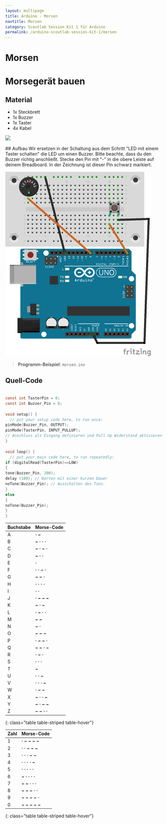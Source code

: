 ```yaml
---
layout: multipage
title: Arduino - Morsen
navtitle: Morsen
category: Scoutlab Session Kit 1 für Arduino
permalink: /arduino-scoutlab-session-kit-1/morsen
---
```

# Morsen
# Morsegerät bauen
## Material
* 1x Steckbrett
* 1x Buzzer
* 1x Taster
* 4x Kabel

![](images/material_morsen_arduino.png)

<div style="page-break-after: always;"></div>
## Aufbau
Wir ersetzen in der Schaltung aus dem Schritt "LED mit einem Taster schalten" die LED um einen Buzzer. Bitte beachte, dass du den Buzzer richtig anschließt. Stecke den Pin mit "-" in die obere Leiste auf deinem Breadboard. In der Zeichnung ist dieser Pin schwarz markiert.

![](images/button_buzzer_arduino_Steckplatine.png)


>**Programm-Beispiel**: `morsen.ino`

<div style="page-break-after: always;"></div>

## Quell-Code

```c

const int TasterPin = 0;
const int Buzzer_Pin = 8;

void setup() {
  // put your setup code here, to run once:
pinMode(Buzzer_Pin, OUTPUT);
pinMode(TasterPin, INPUT_PULLUP);
// Anschluss als Eingang definieren und Pull Up Widerstand aktivieren
}

void loop() {
  // put your main code here, to run repeatedly:
if (digitalRead(TasterPin)==LOW)
{
tone(Buzzer_Pin, 200);
delay (100); // Warten mit einer kurzen Dauer
noTone(Buzzer_Pin); // Ausschalten des Tons.
}
else
{
noTone(Buzzer_Pin);
}
}
```


Buchstabe | Morse-Code
----------|-----------
A         | **· −**
B         | **− · · ·**
C         | **− · − ·**
D         | **− · ·**
E         | **·**
F         | **· · − ·**
G         | **− − ·**
H         | **· · · ·**
I         | **· ·**
J         | **· − − −**
K         | **− · −**
L         | **· − · ·**
M         | **− −**
N         | **− ·**
O         | **− − −**
P         | **· − − ·**
Q         | **− − · −**
R         | **· − ·**
S         | **· · ·**
T         | **−**
U         | **· · −**
V         | **· · · −**
W         | **· − −**
X         | **− · · −**
Y         | **− · − −**
Z         | **− − · ·**
{: class="table table-striped table-hover"}


Zahl   | Morse-Code
-------|-----------
1      | **· − − − −**
2      | **· · − − −**
3      | **· · · − −**
4      | **· · · · −**
5      | **· · · · ·**
6      | **− · · · ·**
7      | **− − · · ·**
8      | **− − − · ·**
9      | **− − − − ·**
0      | **− − − − −**
{: class="table table-striped table-hover"}
